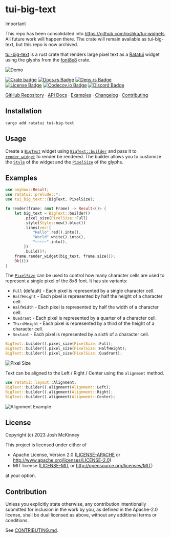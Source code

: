 # tui-big-text

> [!IMPORTANT]
> This repo has been consolidated into <https://github.com/joshka/tui-widgets>. All future work will
> happen there. The crate will remain available as tui-big-text, but this repo is now archived.

<!-- cargo-rdme start -->

[tui-big-text] is a rust crate that renders large pixel text as a [Ratatui] widget using the
glyphs from the [font8x8] crate.

![Demo](https://vhs.charm.sh/vhs-35FZxQa32pCZdRW7pmpqf6.gif)

[![Crate badge]][tui-big-text]
[![Docs.rs Badge]][API Docs]
[![Deps.rs Badge]][Dependency Status]<br>
[![License Badge]](./LICENSE-MIT)
[![Codecov.io Badge]][Code Coverage]
[![Discord Badge]][Ratatui Discord]

[GitHub Repository] · [API Docs] · [Examples] · [Changelog] · [Contributing]

## Installation

```shell
cargo add ratatui tui-big-text
```

## Usage

Create a [`BigText`] widget using [`BigText::builder`] and pass it to [`render_widget`] to
render be rendered. The builder allows you to customize the [`Style`] of the widget and the
[`PixelSize`] of the glyphs.

## Examples

```rust
use anyhow::Result;
use ratatui::prelude::*;
use tui_big_text::{BigText, PixelSize};

fn render(frame: &mut Frame) -> Result<()> {
    let big_text = BigText::builder()
        .pixel_size(PixelSize::Full)
        .style(Style::new().blue())
        .lines(vec![
            "Hello".red().into(),
            "World".white().into(),
            "~~~~~".into(),
        ])
        .build()?;
    frame.render_widget(big_text, frame.size());
    Ok(())
}
```

The [`PixelSize`] can be used to control how many character cells are used to represent a single
pixel of the 8x8 font. It has six variants:

- `Full` (default) - Each pixel is represented by a single character cell.
- `HalfHeight` - Each pixel is represented by half the height of a character cell.
- `HalfWidth` - Each pixel is represented by half the width of a character cell.
- `Quadrant` - Each pixel is represented by a quarter of a character cell.
- `ThirdHeight` - Each pixel is represented by a third of the height of a character cell.
- `Sextant` - Each pixel is represented by a sixth of a character cell.

```rust
BigText::builder().pixel_size(PixelSize::Full);
BigText::builder().pixel_size(PixelSize::HalfHeight);
BigText::builder().pixel_size(PixelSize::Quadrant);
```

![Pixel Size](https://vhs.charm.sh/vhs-2nLycKO16vHzqg3TxDNvq4.gif)

Text can be aligned to the Left / Right / Center using the `alignment` method.

```rust
use ratatui::layout::Alignment;
BigText::builder().alignment(Alignment::Left);
BigText::builder().alignment(Alignment::Right);
BigText::builder().alignment(Alignment::Center);
```

![Alignment Example](https://vhs.charm.sh/vhs-1Yyr7BJ5vfmOmjYNywCNH3.gif)

[tui-big-text]: https://crates.io/crates/tui-big-text
[Ratatui]: https://crates.io/crates/ratatui
[font8x8]: https://crates.io/crates/font8x8

<!-- Note that these links are sensitive to breaking with cargo-rdme -->
[`BigText`]: https://docs.rs/tui-big-text/latest/tui_big_text/big_text/struct.BigText.html
[`BigText::builder`]: https://docs.rs/tui-big-text/latest/tui_big_text/big_text/struct.BigText.html#method.builder
[`PixelSize`]: https://docs.rs/tui-big-text/latest/tui_big_text/pixel_size/enum.PixelSize.html
[`render_widget`]: https://docs.rs/ratatui/latest/ratatui/struct.Frame.html#method.render_widget
[`Style`]: https://docs.rs/ratatui/latest/ratatui/style/struct.Style.html

[Crate badge]: https://img.shields.io/crates/v/tui-big-text?logo=rust&style=for-the-badge
[Docs.rs Badge]: https://img.shields.io/docsrs/tui-big-text?logo=rust&style=for-the-badge
[Deps.rs Badge]: https://deps.rs/repo/github/joshka/tui-big-text/status.svg?style=for-the-badge
[License Badge]: https://img.shields.io/crates/l/tui-big-text?style=for-the-badge
[Codecov.io Badge]: https://img.shields.io/codecov/c/github/joshka/tui-big-text?logo=codecov&style=for-the-badge&token=BAQ8SOKEST
[Discord Badge]: https://img.shields.io/discord/1070692720437383208?label=ratatui+discord&logo=discord&style=for-the-badge

[API Docs]: https://docs.rs/crate/tui-big-text/
[Dependency Status]: https://deps.rs/repo/github/joshka/tui-big-text
[Code Coverage]: https://app.codecov.io/gh/joshka/tui-big-text
[Ratatui Discord]: https://discord.gg/pMCEU9hNEj

[GitHub Repository]: https://github.com/joshka/tui-big-text
[Examples]: https://github.com/joshka/tui-big-text/tree/main/examples
[Changelog]: https://github.com/joshka/tui-big-text/blob/main/CHANGELOG.md
[Contributing]: https://github.com/joshka/tui-big-text/blob/main/CONTRIBUTING.md

<!-- cargo-rdme end -->

## License

Copyright (c) 2023 Josh McKinney

This project is licensed under either of

- Apache License, Version 2.0
   ([LICENSE-APACHE](LICENSE-APACHE) or <http://www.apache.org/licenses/LICENSE-2.0>)
- MIT license
   ([LICENSE-MIT](LICENSE-MIT) or <http://opensource.org/licenses/MIT>)

at your option.

## Contribution

Unless you explicitly state otherwise, any contribution intentionally submitted
for inclusion in the work by you, as defined in the Apache-2.0 license, shall be
dual licensed as above, without any additional terms or conditions.

See [CONTRIBUTING.md](CONTRIBUTING.md).
